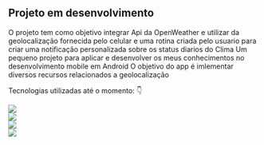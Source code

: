 ## Projeto em desenvolvimento <br>

O projeto tem como objetivo integrar Api da OpenWeather e utilizar da geolocalização fornecida pelo celular
e uma rotina criada pelo usuario para criar uma notificação personalizada sobre os status diarios do Clima
Um pequeno projeto para aplicar e desenvolver os meus conhecimentos no desenvolvimento mobile em Android
O objetivo do app é imlementar diversos recursos relacionados a geolocalização

Tecnologias utilizadas até o momento: 👇
<div>
   <a href="https://openweathermap.org/api/" target="_blank"><img src="https://badgen.net/badge/OpenWeather/api/?color=cyan" target="_blank"></a>
 <br>
   <a href="https://square.github.io/retrofit/"><img src="https://badgen.net/badge/Retrofit/api/?color=cyan" target="_blank"></a>
  <br>
    <a href="https://developer.android.com/compose"><img src="https://badgen.net/badge/Jetpack_Compose/api/?color=cyan" target="_blank"></a>
   <br>
   <a href="https://developer.android.com/about/versions/14?hl=pt-br"><img src="https://badgen.net/static/Android/14/orange" target="_blank"></a>
</div>


